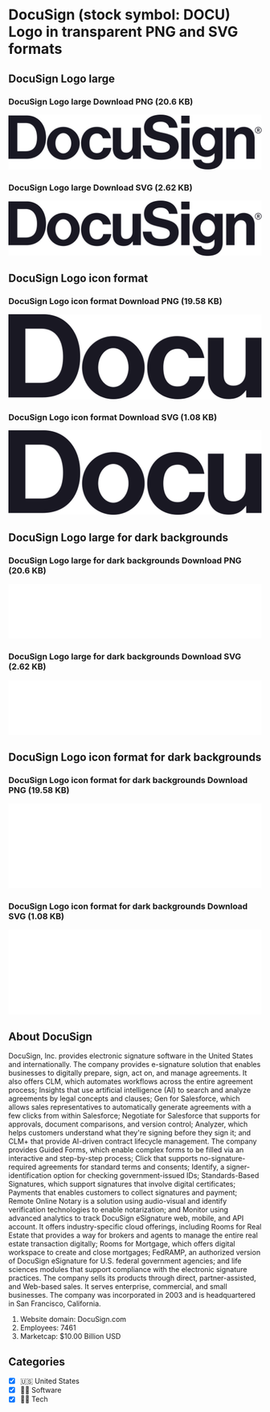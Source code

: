 # DocuSign (stock symbol: DOCU) Logo in transparent PNG and SVG formats

## DocuSign Logo large

### DocuSign Logo large Download PNG (20.6 KB)

![DocuSign Logo large Download PNG (20.6 KB)](/img/orig/DOCU_BIG-fc5d208a.png)

### DocuSign Logo large Download SVG (2.62 KB)

![DocuSign Logo large Download SVG (2.62 KB)](/img/orig/DOCU_BIG-6738a2b2.svg)

## DocuSign Logo icon format

### DocuSign Logo icon format Download PNG (19.58 KB)

![DocuSign Logo icon format Download PNG (19.58 KB)](/img/orig/DOCU-60cafc67.png)

### DocuSign Logo icon format Download SVG (1.08 KB)

![DocuSign Logo icon format Download SVG (1.08 KB)](/img/orig/DOCU-4f410637.svg)

## DocuSign Logo large for dark backgrounds

### DocuSign Logo large for dark backgrounds Download PNG (20.6 KB)

![DocuSign Logo large for dark backgrounds Download PNG (20.6 KB)](/img/orig/DOCU_BIG.D-79843f03.png)

### DocuSign Logo large for dark backgrounds Download SVG (2.62 KB)

![DocuSign Logo large for dark backgrounds Download SVG (2.62 KB)](/img/orig/DOCU_BIG.D-6d6b186a.svg)

## DocuSign Logo icon format for dark backgrounds

### DocuSign Logo icon format for dark backgrounds Download PNG (19.58 KB)

![DocuSign Logo icon format for dark backgrounds Download PNG (19.58 KB)](/img/orig/DOCU.D-6dcd0b60.png)

### DocuSign Logo icon format for dark backgrounds Download SVG (1.08 KB)

![DocuSign Logo icon format for dark backgrounds Download SVG (1.08 KB)](/img/orig/DOCU.D-29fb72f2.svg)

## About DocuSign

DocuSign, Inc. provides electronic signature software in the United States and internationally. The company provides e-signature solution that enables businesses to digitally prepare, sign, act on, and manage agreements. It also offers CLM, which automates workflows across the entire agreement process; Insights that use artificial intelligence (AI) to search and analyze agreements by legal concepts and clauses; Gen for Salesforce, which allows sales representatives to automatically generate agreements with a few clicks from within Salesforce; Negotiate for Salesforce that supports for approvals, document comparisons, and version control; Analyzer, which helps customers understand what they're signing before they sign it; and CLM+ that provide AI-driven contract lifecycle management. The company provides Guided Forms, which enable complex forms to be filled via an interactive and step-by-step process; Click that supports no-signature-required agreements for standard terms and consents; Identify, a signer-identification option for checking government-issued IDs; Standards-Based Signatures, which support signatures that involve digital certificates; Payments that enables customers to collect signatures and payment; Remote Online Notary is a solution using audio-visual and identify verification technologies to enable notarization; and Monitor using advanced analytics to track DocuSign eSignature web, mobile, and API account. It offers industry-specific cloud offerings, including Rooms for Real Estate that provides a way for brokers and agents to manage the entire real estate transaction digitally; Rooms for Mortgage, which offers digital workspace to create and close mortgages; FedRAMP, an authorized version of DocuSign eSignature for U.S. federal government agencies; and life sciences modules that support compliance with the electronic signature practices. The company sells its products through direct, partner-assisted, and Web-based sales. It serves enterprise, commercial, and small businesses. The company was incorporated in 2003 and is headquartered in San Francisco, California.

1. Website domain: DocuSign.com
2. Employees: 7461
3. Marketcap: $10.00 Billion USD


## Categories
- [x] 🇺🇸 United States
- [x] 👨‍💻 Software
- [x] 👩‍💻 Tech
